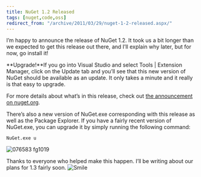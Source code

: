 ```yaml
---
title: NuGet 1.2 Released
tags: [nuget,code,oss]
redirect_from: "/archive/2011/03/29/nuget-1-2-released.aspx/"
---
```


I’m happy to announce the release of NuGet 1.2. It took us a bit longer
than we expected to get this release out there, and I’ll explain why
later, but for now, go install it!

**Upgrade!**If you go into Visual Studio and select Tools | Extension
Manager, click on the Update tab and you’ll see that this new version of
NuGet should be available as an update. It only takes a minute and it
really is that easy to upgrade.

For more details about what’s in this release, check out [the
announcement on
nuget.org](http://nuget.org/announcements/nuget-1.2-released "NuGet 1.2 Released").

There’s also a new version of NuGet.exe corresponding with this release
as well as the Package Explorer. If you have a fairly recent version of
NuGet.exe, you can upgrade it by simply running the following command:

`NuGet.exe u`

![076583
fg1019](https://haacked.com/images/haacked_com/WindowsLiveWriter/NuGet-1.2-Released_142C7/076583%20fg1019_3.png "076583 fg1019")

Thanks to everyone who helped make this happen. I’ll be writing about
our plans for 1.3 fairly soon.
![Smile](https://haacked.com/images/haacked_com/WindowsLiveWriter/NuGet-1.2-Released_142C7/wlEmoticon-smile_2.png)

